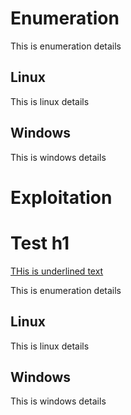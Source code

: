 # Enumeration

This is enumeration details

## Linux

This is linux details

## Windows

This is windows details

# Exploitation

<h1>Test h1</h1>

<p style="text-decoration:underline">THis is underlined text</p>

This is enumeration details

## Linux

This is linux details

## Windows

This is windows details

